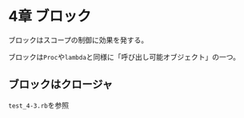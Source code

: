 # 4章 ブロック

ブロックはスコープの制御に効果を発する。

ブロックは`Proc`や`lambda`と同様に「呼び出し可能オブジェクト」の一つ。

## ブロックはクロージャ

`test_4-3.rb`を参照

